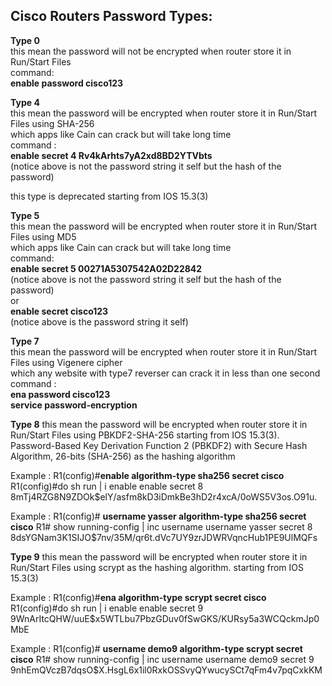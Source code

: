 
Cisco Routers Password Types:  
-------------------------------------------  
**Type 0**  
this mean the password will not be encrypted when router store it in Run/Start Files  
command:  
**enable password cisco123**

**Type 4**  
this mean the password will be encrypted when router store it in Run/Start Files using SHA-256  
which apps like Cain can crack but will take long time  
command :  
**enable secret 4 Rv4kArhts7yA2xd8BD2YTVbts**  
(notice above is not the password string it self but the hash of the password)

this type is deprecated starting from IOS 15.3(3)

**Type 5**  
this mean the password will be encrypted when router store it in Run/Start Files using MD5  
which apps like Cain can crack but will take long time  
command:  
**enable secret 5 00271A5307542A02D22842**  
(notice above is not the password string it self but the hash of the password)  
or  
**enable secret cisco123**  
(notice above is the password string it self)

**Type 7**  
this mean the password will be encrypted when router store it in Run/Start Files using Vigenere cipher  
which any website with type7 reverser can crack it in less than one second  
command :  
**ena password cisco123**  
**service password-encryption**

**Type 8**
this mean the password will be encrypted when router store it in Run/Start Files using PBKDF2-SHA-256
starting from IOS 15.3(3).
Password-Based Key Derivation Function 2 (PBKDF2) with Secure Hash Algorithm, 26-bits (SHA-256) as the hashing algorithm

Example :
R1(config)#**enable algorithm-type sha256 secret cisco**
R1(config)#do sh run | i enable
enable secret 8 $8$mTj4RZG8N9ZDOk$elY/asfm8kD3iDmkBe3hD2r4xcA/0oWS5V3os.O91u.

Example :
R1(config)# **username yasser algorithm-type sha256 secret cisco**
R1# show running-config | inc username
username yasser secret 8 $8$dsYGNam3K1SIJO$7nv/35M/qr6t.dVc7UY9zrJDWRVqncHub1PE9UlMQFs

**Type 9**
this mean the password will be encrypted when router store it in Run/Start Files using scrypt as the hashing algorithm.
starting from IOS 15.3(3)

Example :
R1(config)#**ena algorithm-type scrypt secret cisco**
R1(config)#do sh run | i enable
enable secret 9 $9$WnArItcQHW/uuE$x5WTLbu7PbzGDuv0fSwGKS/KURsy5a3WCQckmJp0MbE

Example :
R1(config)# **username demo9 algorithm-type scrypt secret cisco**
R1# show running-config | inc username
username demo9 secret 9 $9$nhEmQVczB7dqsO$X.HsgL6x1il0RxkOSSvyQYwucySCt7qFm4v7pqCxkKM